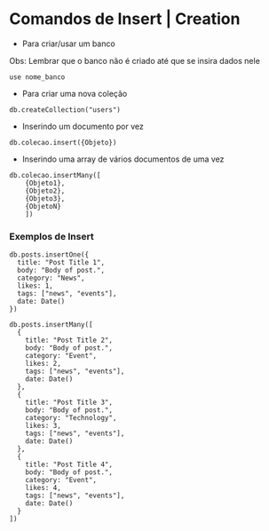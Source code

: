 # Comandos de Insert | Creation

* Para criar/usar um banco

Obs: Lembrar que o banco não é criado até que se insira dados nele

```
use nome_banco
```

* Para criar uma nova coleção

```
db.createCollection("users")
```

* Inserindo um documento por vez

```
db.colecao.insert({Objeto})
```

* Inserindo uma array de vários documentos de uma vez

```
db.colecao.insertMany([
    {Objeto1},
    {Objeto2},
    {Objeto3},
    {ObjetoN}
    ])
```

### Exemplos de Insert

```
db.posts.insertOne({
  title: "Post Title 1",
  body: "Body of post.",
  category: "News",
  likes: 1,
  tags: ["news", "events"],
  date: Date()
})
```

```
db.posts.insertMany([  
  {
    title: "Post Title 2",
    body: "Body of post.",
    category: "Event",
    likes: 2,
    tags: ["news", "events"],
    date: Date()
  },
  {
    title: "Post Title 3",
    body: "Body of post.",
    category: "Technology",
    likes: 3,
    tags: ["news", "events"],
    date: Date()
  },
  {
    title: "Post Title 4",
    body: "Body of post.",
    category: "Event",
    likes: 4,
    tags: ["news", "events"],
    date: Date()
  }
])
```


